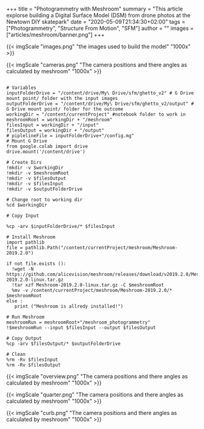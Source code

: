 +++
title = "Photogrammetry with Meshroom"
summary = "This article explorse building a Digital Surface Model (DSM) from drone photos at the Newtown DIY skatepark"
date = "2020-05-09T21:34:30+02:00"
tags = ["Photogrammetry", "Structure From Motion", "SFM"]
author = ""
images = ["articles/meshroom/banner.png"]
+++





{{< imgScale "images.png" "the images used to build the model" "1000x" >}}


{{< imgScale "cameras.png" "The camera positions and there angles as calculated by meshroom" "1000x" >}}



```

# Variables
inputFolderDrive = "/content/drive/My\ Drive/sfm/ghetto_v2" # G Drive mount point/ folder with the input images
outputFolderDrive = "/content/drive/My\ Drive/sfm/ghetto_v2/output" # G Drive mount point/ folder for the outcome
workingDir = "/content/currentProject" #notebook folder to work in
meshroomRoot = workingDir + "/meshroom"
filesInput = workingDir + "/input"
filesOutput = workingDir + "/output"
# piplelineFile = inputFolderDrive+"/config.mg"
# Mount G Drive
from google.colab import drive
drive.mount('/content/drive')

# Create Dirs
!mkdir -v $workingDir
!mkdir -v $meshroomRoot
!mkdir -v $filesOutput
!mkdir -v $filesInput
!mkdir -v $outputFolderDrive

# Change root to working dir
%cd $workingDir

# Copy Input

%cp -arv $inputFolderDrive/* $filesInput

# Install Meshroom
import pathlib
file = pathlib.Path("/content/currentProject/meshroom/Meshroom-2019.2.0")

if not file.exists ():
  !wget -N https://github.com/alicevision/meshroom/releases/download/v2019.2.0/Meshroom-2019.2.0-linux.tar.gz
  !tar xzf Meshroom-2019.2.0-linux.tar.gz -C $meshroomRoot
  %mv -v /content/currentProject/meshroom/Meshroom-2019.2.0/* $meshroomRoot
else :
   print ("Meshroom is allredy installed!")

# Run Meshroom
meshroomRun = meshroomRoot+"/meshroom_photogrammetry"
!$meshroomRun --input $filesInput --output $filesOutput

# Copy Output
%cp -arv $filesOutput/* $outputFolderDrive

# Clean
%rm -Rv $filesInput
%rm -Rv $filesOutput
```


{{< imgScale "overview.png" "The camera positions and there angles as calculated by meshroom" "1000x" >}}



{{< imgScale "quarter.png" "The camera positions and there angles as calculated by meshroom" "1000x" >}}

{{< imgScale "curb.png" "The camera positions and there angles as calculated by meshroom" "1000x" >}}

